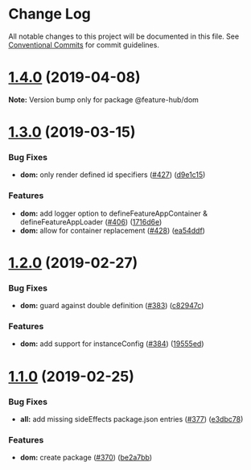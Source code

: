 # Change Log

All notable changes to this project will be documented in this file.
See [Conventional Commits](https://conventionalcommits.org) for commit guidelines.

# [1.4.0](https://github.com/sinnerschrader/feature-hub/compare/v1.3.0...v1.4.0) (2019-04-08)

**Note:** Version bump only for package @feature-hub/dom





# [1.3.0](https://github.com/sinnerschrader/feature-hub/compare/v1.2.0...v1.3.0) (2019-03-15)


### Bug Fixes

* **dom:** only render defined id specifiers ([#427](https://github.com/sinnerschrader/feature-hub/issues/427)) ([d9e1c15](https://github.com/sinnerschrader/feature-hub/commit/d9e1c15))


### Features

* **dom:** add logger option to defineFeatureAppContainer & defineFeatureAppLoader ([#406](https://github.com/sinnerschrader/feature-hub/issues/406)) ([1716d6e](https://github.com/sinnerschrader/feature-hub/commit/1716d6e))
* **dom:** allow for container replacement ([#428](https://github.com/sinnerschrader/feature-hub/issues/428)) ([ea54ddf](https://github.com/sinnerschrader/feature-hub/commit/ea54ddf))





# [1.2.0](https://github.com/sinnerschrader/feature-hub/compare/v1.1.0...v1.2.0) (2019-02-27)


### Bug Fixes

* **dom:** guard against double definition ([#383](https://github.com/sinnerschrader/feature-hub/issues/383)) ([c82947c](https://github.com/sinnerschrader/feature-hub/commit/c82947c))


### Features

* **dom:** add support for instanceConfig ([#384](https://github.com/sinnerschrader/feature-hub/issues/384)) ([19555ed](https://github.com/sinnerschrader/feature-hub/commit/19555ed))





# [1.1.0](https://github.com/sinnerschrader/feature-hub/compare/v1.0.1...v1.1.0) (2019-02-25)


### Bug Fixes

* **all:** add missing sideEffects package.json entries ([#377](https://github.com/sinnerschrader/feature-hub/issues/377)) ([e3dbc78](https://github.com/sinnerschrader/feature-hub/commit/e3dbc78))


### Features

* **dom:** create package ([#370](https://github.com/sinnerschrader/feature-hub/issues/370)) ([be2a7bb](https://github.com/sinnerschrader/feature-hub/commit/be2a7bb))
